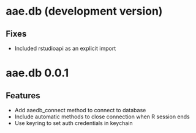 # aae.db (development version)

## Fixes

- Included rstudioapi as an explicit import

# aae.db 0.0.1 

## Features

- Add aaedb_connect method to connect to database
- Include automatic methods to close connection when R session ends
- Use keyring to set auth credentials in keychain

